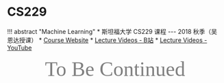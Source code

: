 # CS229

!!! abstract "Machine Learning"
    * 斯坦福大学 CS229 课程 --- 2018 秋季（吴恩达授课）
    * [Course Website](http://cs229.stanford.edu/)
    * [Lecture Videos - B站](https://www.bilibili.com/video/BV1Et4y1U7WB/?spm_id_from=333.999.0.0&vd_source=4618b668c7ce333947138475fd2dbd74)
    * [Lecture Videos - YouTube](https://www.youtube.com/playlist?list=PLoROMvodv4rMiGQp3WXShtMGgzqpfVfbU)




<center><font face="JetBrains Mono" color=grey size=18>To Be Continued</font></center>